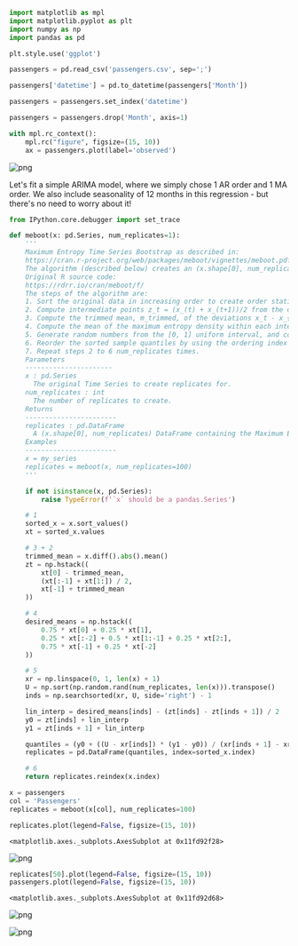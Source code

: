 ```python
import matplotlib as mpl
import matplotlib.pyplot as plt
import numpy as np
import pandas as pd

plt.style.use('ggplot')
```


```python
passengers = pd.read_csv('passengers.csv', sep=';')
```


```python
passengers['datetime'] = pd.to_datetime(passengers['Month'])
```


```python
passengers = passengers.set_index('datetime')
```


```python
passengers = passengers.drop('Month', axis=1)
```


```python
with mpl.rc_context():
    mpl.rc("figure", figsize=(15, 10))
    ax = passengers.plot(label='observed')
```


    
![png](2021-08-12-Time-Series-Forecasting-With-SARIMAX_files/2021-08-12-Time-Series-Forecasting-With-SARIMAX_5_0.png)
    


Let's fit a simple ARIMA model, where we simply chose 1 AR order and 1 MA order. We also include seasonality of 12 months in this regression - but there's no need to worry about it!


```python
from IPython.core.debugger import set_trace

def meboot(x: pd.Series, num_replicates=1):
    '''
    Maximum Entropy Time Series Bootstrap as described in:
    https://cran.r-project.org/web/packages/meboot/vignettes/meboot.pdf
    The algorithm (described below) creates an (x.shape[0], num_replicates) DataFrame of replicated time series designed to mimic the properties of the given time series. Bootstrap samples are used to study the relation between the sample and the (unknown) population by a comparible relation between the sample at hand and appropriately designed (observable) resamples. The Maximum Entropy (ME) Bootstrap extends the traditional bootstrap to nonstationary dependent data.
    Original R source code:
    https://rdrr.io/cran/meboot/f/
    The steps of the algorithm are:
    1. Sort the original data in increasing order to create order statistics x_(t) t=1,...,T and store the ordering index vector.
    2. Compute intermediate points z_t = (x_(t) + x_(t+1))/2 from the order statistics
    3. Compute the trimmed mean, m_trimmed, of the deviations x_t - x_{t-1} among all consecutive observations. Compute the lower limit for the left tail as x_(1) - m_trimmed and the upper limie for the right tail as x_(T) + m_trimmed. The limits become the limiting intermediate points.
    4. Compute the mean of the maximum entropy density within each interval such that the 'mean preserving constraint' (designed to satify the ergodic theorem) is satisfied. Interval means are denoted m_t. The means for the first and last interval have simpler formulas.
    5. Generate random numbers from the [0, 1] uniform interval, and compute sample quantiels of the ME density at those points and sort them.
    6. Reorder the sorted sample quantiles by using the ordering index of step 1. This recovers the time dependence relationships of the originally observed data.
    7. Repeat steps 2 to 6 num_replicates times.
    Parameters
    ----------------------
    x : pd.Series
      The original Time Series to create replicates for.
    num_replicates : int
      The number of replicates to create.
    Returns
    -----------------------
    replicates : pd.DataFrame
      A (x.shape[0], num_replicates) DataFrame containing the Maximum Entropy replicates of x as columns.
    Examples
    -----------------------
    x = my_series
    replicates = meboot(x, num_replicates=100)
    '''

    if not isinstance(x, pd.Series):
        raise TypeError(f'`x` should be a pandas.Series')

    # 1
    sorted_x = x.sort_values()
    xt = sorted_x.values

    # 3 + 2
    trimmed_mean = x.diff().abs().mean()
    zt = np.hstack((
        xt[0] - trimmed_mean,
        (xt[:-1] + xt[1:]) / 2,
        xt[-1] + trimmed_mean
    ))

    # 4
    desired_means = np.hstack((
        0.75 * xt[0] + 0.25 * xt[1],
        0.25 * xt[:-2] + 0.5 * xt[1:-1] + 0.25 * xt[2:],
        0.75 * xt[-1] + 0.25 * xt[-2]
    ))

    # 5
    xr = np.linspace(0, 1, len(x) + 1)
    U = np.sort(np.random.rand(num_replicates, len(x))).transpose()
    inds = np.searchsorted(xr, U, side='right') - 1

    lin_interp = desired_means[inds] - (zt[inds] - zt[inds + 1]) / 2
    y0 = zt[inds] + lin_interp
    y1 = zt[inds + 1] + lin_interp

    quantiles = (y0 + ((U - xr[inds]) * (y1 - y0)) / (xr[inds + 1] - xr[inds]))
    replicates = pd.DataFrame(quantiles, index=sorted_x.index)

    # 6
    return replicates.reindex(x.index)
```


```python
x = passengers
col = 'Passengers'
replicates = meboot(x[col], num_replicates=100)
```


```python
replicates.plot(legend=False, figsize=(15, 10))
```




    <matplotlib.axes._subplots.AxesSubplot at 0x11fd92f28>




    
![png](2021-08-12-Time-Series-Forecasting-With-SARIMAX_files/2021-08-12-Time-Series-Forecasting-With-SARIMAX_9_1.png)
    



```python
replicates[50].plot(legend=False, figsize=(15, 10))
passengers.plot(legend=False, figsize=(15, 10))
```




    <matplotlib.axes._subplots.AxesSubplot at 0x11fd92d68>




    
![png](2021-08-12-Time-Series-Forecasting-With-SARIMAX_files/2021-08-12-Time-Series-Forecasting-With-SARIMAX_10_1.png)
    



    
![png](2021-08-12-Time-Series-Forecasting-With-SARIMAX_files/2021-08-12-Time-Series-Forecasting-With-SARIMAX_10_2.png)
    

